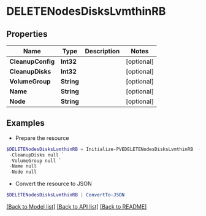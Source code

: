 # DELETENodesDisksLvmthinRB
## Properties

Name | Type | Description | Notes
------------ | ------------- | ------------- | -------------
**CleanupConfig** | **Int32** |  | [optional] 
**CleanupDisks** | **Int32** |  | [optional] 
**VolumeGroup** | **String** |  | [optional] 
**Name** | **String** |  | [optional] 
**Node** | **String** |  | [optional] 

## Examples

- Prepare the resource
```powershell
$DELETENodesDisksLvmthinRB = Initialize-PVEDELETENodesDisksLvmthinRB  -CleanupConfig null `
 -CleanupDisks null `
 -VolumeGroup null `
 -Name null `
 -Node null
```

- Convert the resource to JSON
```powershell
$DELETENodesDisksLvmthinRB | ConvertTo-JSON
```

[[Back to Model list]](../README.md#documentation-for-models) [[Back to API list]](../README.md#documentation-for-api-endpoints) [[Back to README]](../README.md)

